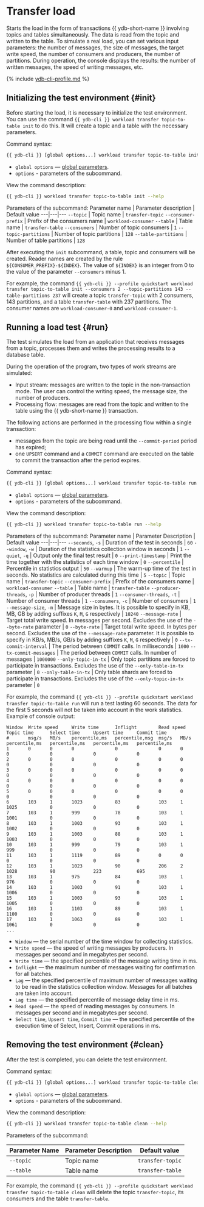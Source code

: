 # Transfer load

Starts the load in the form of transactions {{ ydb-short-name }} involving topics and tables simultaneously. The data is read from the topic and written to the table. To simulate a real load, you can set various input parameters: the number of messages, the size of messages, the target write speed, the number of consumers and producers, the number of partitions. During operation, the console displays the results: the number of written messages, the speed of writing messages, etc.

{% include [ydb-cli-profile.md](../../_includes/ydb-cli-profile.md) %}

## Initializing the test environment {#init}

Before starting the load, it is necessary to initialize the test environment. You can use the command `{{ ydb-cli }} workload transfer topic-to-table init` to do this. It will create a topic and a table with the necessary parameters.

Command syntax:

```bash
{{ ydb-cli }} [global options...] workload transfer topic-to-table init [options...]
```

* `global options` — [global parameters](commands/global-options.md).
* `options` - parameters of the subcommand.

View the command description:

```bash
{{ ydb-cli }} workload transfer topic-to-table init --help
```

Parameters of the subcommand:
Parameter name | Parameter description | Default value
---|---|---
`--topic` | Topic name | `transfer-topic`
`--consumer-prefix` | Prefix of the consumers name | `workload-consumer`
`--table` | Table name | `transfer-table`
`--consumers` | Number of topic consumers | `1`
`--topic-partitions` | Number of topic partitions | `128`
`--table-partitions` | Number of table partitions | `128`

After executing the `init` subcommand, a table, topic and consumers will be created. Reader names are created by the rule `${CONSUMER_PREFIX}-${INDEX}`. The value of `${INDEX}` is an integer from 0 to the value of the parameter `--consumers` minus 1.

For example, the command `{{ ydb-cli }} --profile quickstart workload transfer topic-to-table init --consumers 2 --topic-partitions 143 --table-partitions 237` will create a topic `transfer-topic` with 2 consumers, 143 partitions, and a table `transfer-table` with 237 partitions. The consumer names are `workload-consumer-0` and `workload-consumer-1`.

## Running a load test {#run}

The test simulates the load from an application that receives messages from a topic, processes them and writes the processing results to a database table.

During the operation of the program, two types of work streams are simulated:

* Input stream: messages are written to the topic in the non-transaction mode. The user can control the writing speed, the message size, the number of producers.
* Processing flow: messages are read from the topic and written to the table using the {{ ydb-short-name }} transaction.

The following actions are performed in the processing flow within a single transaction:

* messages from the topic are being read until the `--commit-period` period has expired;
* one `UPSERT` command and a `COMMIT` command are executed on the table to commit the transaction after the period expires.

Command syntax:

```bash
{{ ydb-cli }} [global options...] workload transfer topic-to-table run [options...]
```

* `global options` — [global parameters](commands/global-options.md).
* `options` - parameters of the subcommand.

View the command description:

```bash
{{ ydb-cli }} workload transfer topic-to-table run --help
```

Parameters of the subcommand:
Parameter name | Parameter Description | Default value
---|---|---
`--seconds`, `-s` | Duration of the test in seconds | `60`
`--window`, `-w` | Duration of the statistics collection window in seconds | `1`
`--quiet`, `-q` | Output only the final test result | `0`
`--print-timestamp` | Print the time together with the statistics of each time window | `0`
`--percentile` | Percentile in statistics output | `50`
`--warmup` | The warm-up time of the test in seconds. No statistics are calculated during this time | `5`
`--topic` | Topic name | `transfer-topic`
`--consumer-prefix` | Prefix of the consumers name | `workload-consumer`
`--table` | Table name | `transfer-table`
`--producer-threads`, `-p` | Number of producer threads | `1`
`--consumer-threads`, `-t` | Number of consumer threads | `1`
`--consumers`, `-c` | Number of consumers | `1`
`--message-size`, `-m` | Message size in bytes. It is possible to specify in KB, MB, GB by adding suffixes `K`, `M`, `G` respectively | `10240`
`--message-rate` | Target total write speed. In messages per second. Excludes the use of the `--byte-rate` parameter | `0`
`--byte-rate` | Target total write speed. In bytes per second. Excludes the use of the `--message-rate` parameter. It is possible to specify in KB/s, MB/s, GB/s by adding suffixes `K`, `M`, `G` respectively | `0`
`--tx-commit-interval` | The period between `COMMIT` calls. In milliseconds | `1000`
`--tx-commit-messages` | The period between `COMMIT` calls. In number of messages | `1000000`
`--only-topic-in-tx` | Only topic partitions are forced to participate in transactions. Excludes the use of the `--only-table-in-tx` parameter | `0`
`--only-table-in-tx` | Only table shards are forced to participate in transactions. Excludes the use of the `--only-topic-in-tx` parameter | `0`

For example, the command `{{ ydb-cli }} --profile quickstart workload transfer topic-to-table run` will run a test lasting 60 seconds. The data for the first 5 seconds will not be taken into account in the work statistics. Example of console output:

```text
Window  Write speed     Write time      Inflight        Read speed      Topic time      Select time     Upsert time     Commit time
#       msg/s   MB/s    percentile,ms   percentile,msg  msg/s   MB/s    percentile,ms   percentile,ms   percentile,ms   percentile,ms
1       0       0       0               0               0       0       0               0               0               0
2       0       0       0               0               0       0       0               0               0               0
3       0       0       0               0               0       0       0               0               0               0
4       0       0       0               0               0       0       0               0               0               0
5       0       0       0               0               0       0       0               0               0               0
6       103     1       1023            83              103     1       1025            0               0               0
7       103     1       999             78              103     1       1001            0               0               0
8       103     1       1003            93              103     1       1002            0               0               0
9       103     1       1003            88              103     1       1003            0               0               0
10      103     1       999             79              103     1       999             0               0               0
11      103     1       1119            89              0       0       0               0               0               0
12      103     1       1023            90              206     2       1028            90              223             695
13      103     1       975             84              103     1       976             0               0               0
14      103     1       1003            91              103     1       1006            0               0               0
15      103     1       1003            93              103     1       1005            0               0               0
16      103     1       1103            89              103     1       1100            0               0               0
17      103     1       1063            89              103     1       1061            0               0               0
...
```

* `Window` — the serial number of the time window for collecting statistics.
* `Write speed` — the speed of writing messages by producers. In messages per second and in megabytes per second.
* `Write time` — the specified percentile of the message writing time in ms.
* `Inflight` — the maximum number of messages waiting for confirmation for all batches.
* `Lag` — the specified percentile of maximum number of messages waiting to be read in the statistics collection window. Messages for all batches are taken into account.
* `Lag time` — the specified percentile of message delay time in ms.
* `Read speed` — the speed of reading messages by consumers. In messages per second and in megabytes per second.
* `Select time`, `Upsert time`, `Commit time` — the specified percentile of the execution time of Select, Insert, Commit operations in ms.

## Removing the test environment {#clean}

After the test is completed, you can delete the test environment.

Command syntax:

```bash
{{ ydb-cli }} [global options...] workload transfer topic-to-table clean [options...]
```

* `global options` — [global parameters](commands/global-options.md).
* `options` - parameters of the subcommand.

View the command description:

```bash
{{ ydb-cli }} workload transfer topic-to-table clean --help
```

Parameters of the subcommand:

Parameter Name | Parameter Description | Default value
---|---|---
`--topic` | Topic name | `transfer-topic`
`--table` | Table name | `transfer-table`

For example, the command `{{ ydb-cli }} --profile quickstart workload transfer topic-to-table clean` will delete the topic `transfer-topic`, its consumers and the table `transfer-table`.
